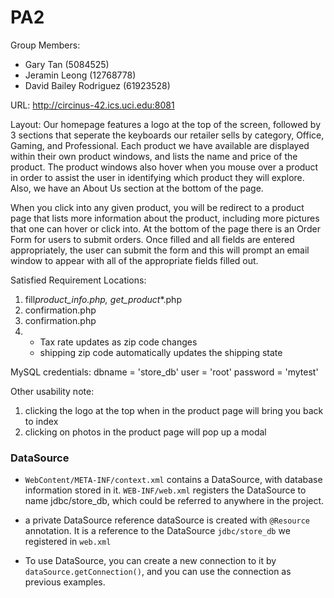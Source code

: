 # PA2

Group Members:

- Gary Tan (5084525)
- Jeramin Leong (12768778)
- David Bailey Rodriguez (61923528)

URL: http://circinus-42.ics.uci.edu:8081

Layout: Our homepage features a logo at the top of the screen, followed by 3 sections that seperate the keyboards our retailer sells by category, Office, Gaming, and Professional. Each product we have available are displayed within their own product windows, and lists the name and price of the product. The product windows also hover when you mouse over a product in order to assist the user in identifying which product they will explore. Also, we have an About Us section at the bottom of the page.

When you click into any given product, you will be redirect to a product page that lists more information about the product, including more pictures that one can hover or click into. At the bottom of the page there is an Order Form for users to submit orders. Once filled and all fields are entered appropriately, the user can submit the form and this will prompt an email window to appear with all of the appropriate fields filled out.

Satisfied Requirement Locations:

1. fill*product_info.php, get_product*\*.php
2. confirmation.php
3. confirmation.php
4. - Tax rate updates as zip code changes
   - shipping zip code automatically updates the shipping state

MySQL credentials:
dbname = 'store_db'
user = 'root'
password = 'mytest'

Other usability note:

1. clicking the logo at the top when in the product page will bring you back to index
2. clicking on photos in the product page will pop up a modal



### DataSource
- `WebContent/META-INF/context.xml` contains a DataSource, with database information stored in it.
`WEB-INF/web.xml` registers the DataSource to name jdbc/store_db, which could be referred to anywhere in the project.

- a private DataSource reference dataSource is created with `@Resource` annotation. It is a reference to the DataSource `jdbc/store_db` we registered in `web.xml`

- To use DataSource, you can create a new connection to it by `dataSource.getConnection()`, and you can use the connection as previous examples.
